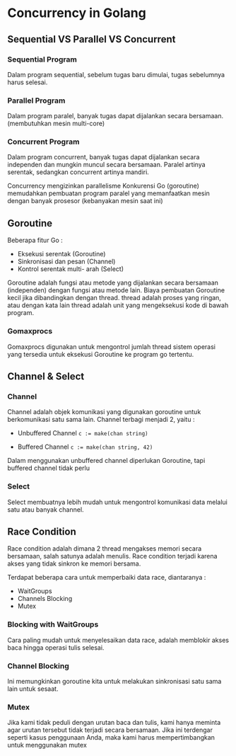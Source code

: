 # Concurrency in Golang

## Sequential VS Parallel VS Concurrent

### Sequential Program

Dalam program sequential, sebelum tugas baru dimulai, tugas sebelumnya harus selesai.

### Parallel Program

Dalam program paralel, banyak tugas dapat dijalankan secara bersamaan. (membutuhkan mesin multi-core)

### Concurrent Program

Dalam program concurrent, banyak tugas dapat dijalankan secara independen dan mungkin muncul secara bersamaan. Paralel artinya serentak, sedangkan concurrent artinya mandiri.

Concurrency mengizinkan parallelisme
Konkurensi Go (goroutine) memudahkan pembuatan program paralel yang memanfaatkan mesin dengan banyak prosesor (kebanyakan mesin saat ini)

## Goroutine

Beberapa fitur Go :

-   Eksekusi serentak (Goroutine)
-   Sinkronisasi dan pesan (Channel)
-   Kontrol serentak multi- arah (Select)

Goroutine adalah fungsi atau metode yang dijalankan secara bersamaan (independen) dengan fungsi atau metode lain.
Biaya pembuatan Goroutine kecil jika dibandingkan dengan thread. thread adalah proses yang ringan, atau dengan kata lain thread adalah unit yang mengeksekusi kode di bawah program.

### Gomaxprocs

Gomaxprocs digunakan untuk mengontrol jumlah thread sistem operasi yang tersedia untuk eksekusi Goroutine ke program go tertentu.

## Channel & Select

### Channel

Channel adalah objek komunikasi yang digunakan goroutine untuk berkomunikasi satu sama lain. Channel terbagi menjadi 2, yaitu :

-   Unbuffered Channel
    `c := make(chan string)`

-   Buffered Channel
    `c := make(chan string, 42)`

Dalam menggunakan unbuffered channel diperlukan Goroutine, tapi buffered channel tidak perlu

### Select

Select membuatnya lebih mudah untuk mengontrol komunikasi data melalui satu atau banyak channel.

## Race Condition

Race condition adalah dimana 2 thread mengakses memori secara bersamaan, salah satunya adalah menulis. Race condition terjadi karena akses yang tidak sinkron ke memori bersama.

Terdapat beberapa cara untuk memperbaiki data race, diantaranya :

-   WaitGroups
-   Channels Blocking
-   Mutex

### Blocking with WaitGroups

Cara paling mudah untuk menyelesaikan data race, adalah memblokir akses baca hingga operasi tulis selesai.

### Channel Blocking

Ini memungkinkan goroutine kita untuk melakukan sinkronisasi satu sama lain untuk sesaat.

### Mutex

Jika kami tidak peduli dengan urutan baca dan tulis, kami hanya meminta agar urutan tersebut tidak terjadi secara bersamaan.
Jika ini terdengar seperti kasus penggunaan Anda, maka kami harus mempertimbangkan untuk menggunakan mutex
